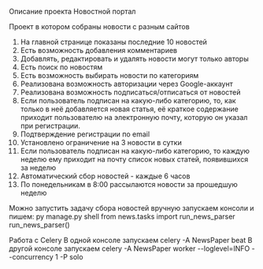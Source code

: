 Описание проекта Новостной портал

Проект в котором собраны новости с разным сайтов


1. На главной странице показаны последние 10 новостей
2. Есть возможность добавления комментариев
3. Добавлять, редактировать и удалять новости могут только авторы
4. Есть поиск по новостям
5. Есть возможность выбирать новости по категориям
6. Реализована возможность авторизации через Google-аккаунт
7. Реализована возможность подписаться/отписаться от новостей
8. Если пользователь подписан на какую-либо категорию, то, как только в неё добавляется новая статья, её краткое содержание приходит пользователю на электронную почту, которую он указал при регистрации.
9. Подтверждение регистрации по email
10. Установлено ограничение на 3 новости в сутки
11. Если пользователь подписан на какую-либо категорию, то каждую неделю ему приходит на почту список новых статей, появившихся за неделю
12. Автоматический сбор новостей - каждые 6 часов
13. По понедельникам в 8:00 рассылаются новости за прошедшую неделю



Можно запустить задачу сбора новостей вручную
запускаем консоли и пишем:
py manage.py shell
from news.tasks import run_news_parser
run_news_parser()


Работа с Celery
В одной консоле запускаем celery -A NewsPaper beat
В другой консоле запускаем celery -A NewsPaper worker --loglevel=INFO --concurrency 1 -P solo